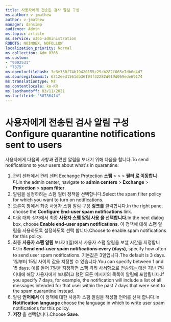 ```yaml
---
title: 사용자에게 전송된 검사 알림 구성
ms.author: v-jmathew
author: v-jmathew
manager: dansimp
audience: Admin
ms.topic: article
ms.service: o365-administration
ROBOTS: NOINDEX, NOFOLLOW
localization_priority: Normal
ms.collection: Adm_O365
ms.custom:
- "9002531"
- "7375"
ms.openlocfilehash: 3e3e350f74b19420155c29cb282f065e7db6d4d7
ms.sourcegitcommit: 6312ee31561db36104f32282d019d069ede69174
ms.translationtype: MT
ms.contentlocale: ko-KR
ms.lasthandoff: 03/11/2021
ms.locfileid: "50736414"
---
```

# <a name="configure-quarantine-notifications-sent-to-users"></a><span data-ttu-id="a69c4-102">사용자에게 전송된 검사 알림 구성</span><span class="sxs-lookup"><span data-stu-id="a69c4-102">Configure quarantine notifications sent to users</span></span>

<span data-ttu-id="a69c4-103">사용자에게 다음의 사항과 관련한 알림을 보내기 위해 다음을 합니다.</span><span class="sxs-lookup"><span data-stu-id="a69c4-103">To send notifications to your users about what's in quarantine:</span></span>

1. <span data-ttu-id="a69c4-104">관리 센터에서 관리 센터 Exchange Protection **스팸**  >    >    >  **필터 로 이동합니다.**</span><span class="sxs-lookup"><span data-stu-id="a69c4-104">In the admin center, navigate to **admin centers** > **Exchange** > **Protection** > **spam filter**.</span></span>
2. <span data-ttu-id="a69c4-105">알림을 설정하려는 스팸 필터 정책을 선택합니다.</span><span class="sxs-lookup"><span data-stu-id="a69c4-105">Select the spam filter policy for which you want to turn on notifications.</span></span>
3. <span data-ttu-id="a69c4-106">오른쪽 창에서 최종 사용자 스팸 알림 구성 **링크를** 클릭합니다.</span><span class="sxs-lookup"><span data-stu-id="a69c4-106">In the right pane, choose the **Configure End-user spam notifications** link.</span></span>
4. <span data-ttu-id="a69c4-107">다음 대화 상자에서 최종 **사용자 스팸 알림 사용 을 선택합니다.**</span><span class="sxs-lookup"><span data-stu-id="a69c4-107">In the next dialog box, choose **Enable end-user spam notifications**.</span></span> <span data-ttu-id="a69c4-108">이 정책에 대해 스팸 알림을 사용하도록 설정하도록 선택 합니다.</span><span class="sxs-lookup"><span data-stu-id="a69c4-108">Choose to enable spam notifications for this policy.</span></span>
5. <span data-ttu-id="a69c4-109">최종 **사용자 스팸 알림** 보내기(일)에서 사용자 스팸 알림을 보낼 시간을 지정합니다.</span><span class="sxs-lookup"><span data-stu-id="a69c4-109">In **Send end-user spam notifications every (days)**, specify how often to send user spam notifications.</span></span> <span data-ttu-id="a69c4-110">기본값은 3일입니다.</span><span class="sxs-lookup"><span data-stu-id="a69c4-110">The default is 3 days.</span></span> <span data-ttu-id="a69c4-111">1일부터 15일 사이의 값을 지정할 수 있습니다.</span><span class="sxs-lookup"><span data-stu-id="a69c4-111">You can specify between 1 and 15 days.</span></span> <span data-ttu-id="a69c4-112">예를 들어 7일을 지정하면 스팸 격리 사서함으로 전송되는 대신 지난 7일 이내에 해당 사용자에게 보내려고 했던 모든 메시지의 목록이 알림에 포함됩니다.</span><span class="sxs-lookup"><span data-stu-id="a69c4-112">If you specify 7 days, for example, the notification will include a list of all messages intended for that user within the past 7 days that were sent to the spam quarantine instead.</span></span>
6. <span data-ttu-id="a69c4-113">알림 **언어에서** 이 정책에 대한 사용자 스팸 알림을 작성할 언어를 선택 합니다.</span><span class="sxs-lookup"><span data-stu-id="a69c4-113">In **Notification language** choose the language in which to write user spam notifications for this policy.</span></span>
7. <span data-ttu-id="a69c4-114">**저장** 을 선택합니다.</span><span class="sxs-lookup"><span data-stu-id="a69c4-114">Choose **Save**.</span></span>
